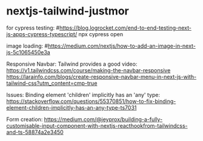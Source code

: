 # nextjs-tailwind-justmor

for cypress testing: 
#https://blog.logrocket.com/end-to-end-testing-next-js-apps-cypress-typescript/
npx cypress open

image loading:
#https://medium.com/nextjs/how-to-add-an-image-in-next-js-5c1065450e3a

Responsive Navbar: Tailwind provides a good video:
https://v1.tailwindcss.com/course/making-the-navbar-responsive
https://larainfo.com/blogs/create-responsive-navbar-menu-in-next-js-with-tailwind-css?utm_content=cmp-true

Issues:
Binding element 'children' implicitly has an 'any' type: https://stackoverflow.com/questions/55370851/how-to-fix-binding-element-children-implicitly-has-an-any-type-ts7031

Form creation:
https://medium.com/@jeyprox/building-a-fully-customisable-input-component-with-nextjs-reacthookfrom-tailwindcss-and-ts-58874a2e3450

